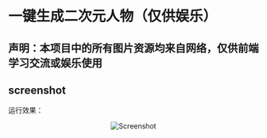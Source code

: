 # 一键生成二次元人物（仅供娱乐）

## <b>声明：本项目中的所有图片资源均来自网络，仅供前端学习交流或娱乐使用</b>


## screenshot

运行效果：

<p align="center">
  <img src="https://github.com/Frank-Star-fn/generate-anime-characters/blob/main/picture-searcher/screenshot/v0-%E6%9C%80%E7%BB%88%E6%95%88%E6%9E%9C%E5%B1%95%E7%A4%BA2.png" alt="Screenshot"/>
</p>
